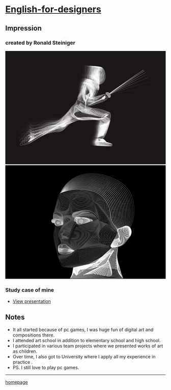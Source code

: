 # [English-for-designers](https://github.com/RonaldRonno/english-for-designers/blob/main/README.md)

## Impression

### created by Ronald Steiniger
![Photo of my artwork](DAfencer.png) 
![Photo of my artwork](DGface.png) 
### Study case of mine
- [View presentation](StudycaseRonald.pdf)
## Notes
- It all started because of pc games, I was huge fun of digital art and compositions there.
- I attended art school in addition to elementary school and high school.
- I participated in various team projects where we presented works of art as children.
- Over time, I also got to University where I apply all my experience in practice .
- PS. I still love to play pc games.
___
[homepage](https://github.com/RonaldRonno/english-for-designers/blob/main/07-homepage/index.md)
